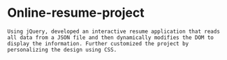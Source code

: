 # Online-resume-project
    Using jQuery, developed an interactive resume application that reads all data from a JSON file and then dynamically modifies the DOM to display the information. Further customized the project by personalizing the design using CSS.
